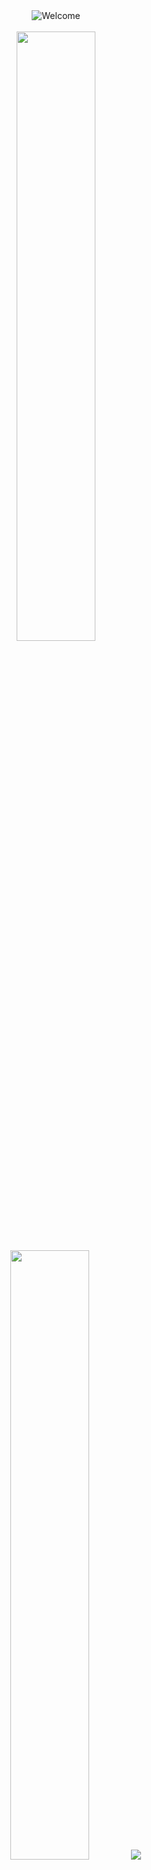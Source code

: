 <div align="center">
<img src="https://camo.githubusercontent.com/93b08cf9dfcbf01a8306ebc9b8acd61b0f4fbd9d2fb7cece3d6dbd6a56060c19/68747470733a2f2f692e696d6775722e636f6d2f5943773437446d2e676966" alt="Welcome" align="center">
</div>
<br>

<div align="center">
  <img height="50%" width="auto" src ="https://github-readme-stats.vercel.app/api?username=ppluuums-jp&show_icons=true&count_private=true&theme=darcula&hide_border=true&hide=issues,contribs&bg_color=00000000">
  <img height="50%" width="auto" src ="https://github-readme-stats.vercel.app/api/top-langs/?username=ppluuums-jp&layout=compact&hide_border=true&theme=darcula&bg_color=00000000&langs_count=6&hide=jupyter%20notebook,tex,css,php&exclude_repo=Pacman-AI">
  <img src ="https://github-readme-streak-stats.herokuapp.com?user=ppluuums-jp&theme=darcula&hide_border=true&background=FFFFFF00">
  <br>
</div>
